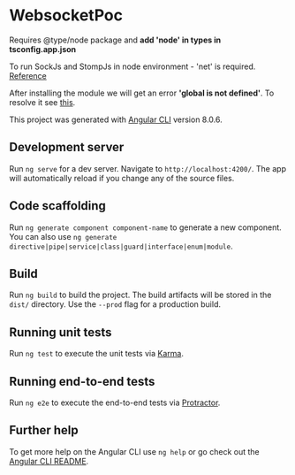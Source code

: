 # WebsocketPoc

Requires @type/node package and **add 'node' in types in tsconfig.app.json**

To run SockJs and StompJs in node environment - 'net' is required. [Reference](https://github.com/jmesnil/stomp-websocket/issues/119#issuecomment-271087443)

After installing the module we will get an error **'global is not defined'**. To resolve it see [this](https://github.com/sockjs/sockjs-client/issues/439#issuecomment-398032809).

This project was generated with [Angular CLI](https://github.com/angular/angular-cli) version 8.0.6.

## Development server

Run `ng serve` for a dev server. Navigate to `http://localhost:4200/`. The app will automatically reload if you change any of the source files.

## Code scaffolding

Run `ng generate component component-name` to generate a new component. You can also use `ng generate directive|pipe|service|class|guard|interface|enum|module`.

## Build

Run `ng build` to build the project. The build artifacts will be stored in the `dist/` directory. Use the `--prod` flag for a production build.

## Running unit tests

Run `ng test` to execute the unit tests via [Karma](https://karma-runner.github.io).

## Running end-to-end tests

Run `ng e2e` to execute the end-to-end tests via [Protractor](http://www.protractortest.org/).

## Further help

To get more help on the Angular CLI use `ng help` or go check out the [Angular CLI README](https://github.com/angular/angular-cli/blob/master/README.md).

